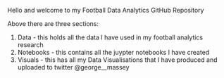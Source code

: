 Hello and welcome to my Football Data Analytics GitHub Repository

Above there are three sections:

1. Data - this holds all the data I have used in my football analytics research
2. Notebooks - this contains all the juypter notebooks I have created
3. Visuals - this has all my Data Visualisations that I have produced and uploaded to twitter @george__massey
